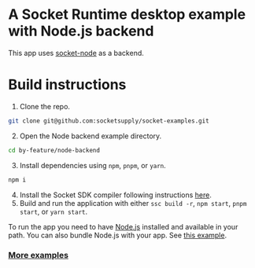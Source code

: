 # A Socket Runtime desktop example with Node.js backend

This app uses [socket-node](https://github.com/socketsupply/socket-node) as a backend.

# Build instructions

1. Clone the repo.
```bash
git clone git@github.com:socketsupply/socket-examples.git
```
2. Open the Node backend example directory.
```bash
cd by-feature/node-backend
```
3. Install dependencies using `npm`, `pnpm`, or `yarn`.
```bash
npm i
```
4. Install the Socket SDK compiler following instructions [here](sockets.sh/docs/installation).
5. Build and run the application with either `ssc build -r`, `npm start`, `pnpm start`, or `yarn start`.

To run the app you need to have [Node.js](https://nodejs.org/en/) installed and available in your path.
You can also bundle Node.js with your app. See [this example](../node-backend-bundled/).

### [More examples](../../README.md)
